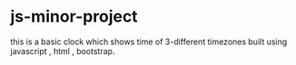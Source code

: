 # js-minor-project
this is a basic clock which shows time of 3-different timezones built using javascript , html , bootstrap.
